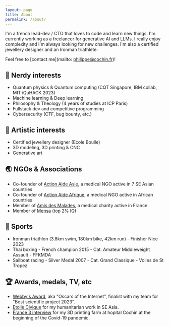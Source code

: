 ```yaml
---
layout: page
title: About
permalink: /about/
---
```


I'm a french lead-dev / CTO that loves to code and learn new things. I'm currently working as a freelancer for generative AI and LLMs. I really enjoy complexity and I'm always looking for new challenges. I'm also a certified jewellery designer and an Ironman triathlete.

Feel free to [contact me](mailto: <philippe@cochin.fr>)!

## 🧙 Nerdy interests

- Quantum physics & Quantum computing (CQT Singapore, IBM collab, MIT iQuHACK 2023)
- Machine learning & Deep learning
- Philosophy & Theology (4 years of studies at ICP Paris)
- Fullstack dev and competitive programming
- Cybersecurity (CTF, bug bounty, etc.)

## 💎 Artistic interests

- Certified jewellery designer (Ecole Boulle)
- 3D modeling, 3D printing & CNC
- Generative art

## 🌏 NGOs & Associations

- Co-founder of [Action Aide Asie](http://actionaideasie.com/), a medical NGO active in 7 SE Asian countries
- Co-founder of [Action Aide Afrique](http://actionaideafrique.com/), a medical NGO active in African countries
- Member of [Amis des Malades](https://www.amisdesmalades.com/), a medical charity active in France
- Member of [Mensa](https://www.mensa.org/) (top 2% IQ)

## 🏃 Sports

- Ironman triathlon (3.8km swim, 180km bike, 42km run) - Finisher Nice 2023
- Thai boxing - French champion 2015 - Cat. Amateur Middleweight Assault - FFKMDA
- Sailboat racing - Silver Medal 2007 - Cat. Grand Classique - Voiles de St Tropez

## 🏆 Awards, medals, TV, etc

- [Webby's Award](https://www.webbyawards.com/crafted-with-code/virtual-quantum-lab/), aka "Oscars of the Internet", finalist with my team for "Best scientific project 2023".
- [Etoile Civique](https://www.etoilecivique.fr/) for my humanitarian work in SE Asia.
- [France 3 interview]("#") for my 3D printing farm at hopital Cochin at the beginning of the Covid-19 pandemic.
